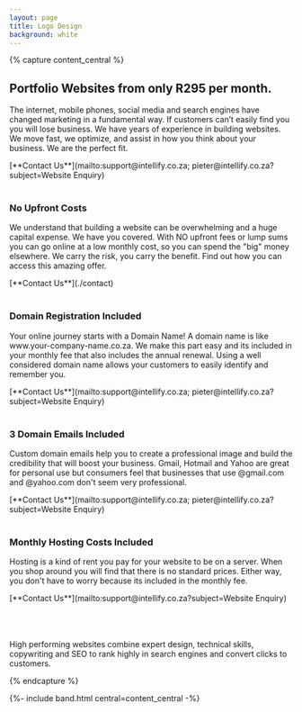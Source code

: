 ```yaml
---
layout: page
title: Logo Design
background: white
---
```


{% capture content_central %}

## Portfolio Websites from only R295 per month.

<p class="lead">The internet, mobile phones, social media and search engines have changed marketing in a fundamental way. If customers can’t easily find you you will lose business. We have years of experience in building websites. We move fast, we optimize, and assist in how you think about your business. We are the perfect fit.</p>
[**Contact Us**](mailto:support@intellify.co.za; pieter@intellify.co.za?subject=Website Enquiry)
<br><br>

###  No Upfront Costs

<p class="lead"> 
We understand that building a website can be overwhelming and a huge capital expense. We have you covered.  With NO upfront fees or lump sums you can go online at a low monthly cost, so you can spend the "big" money elsewhere. We carry the risk, you carry the benefit. Find out how you can access this amazing offer.</p>
[**Contact Us**](./contact)
<br><br>

###  Domain Registration Included

<p class="lead"> Your online journey starts with a Domain Name! A domain name is like www.your-company-name.co.za. We make this part easy and its included in your monthly fee that also includes the annual renewal. Using a well considered domain name allows your customers to easily identify and remember you.</p>
[**Contact Us**](mailto:support@intellify.co.za; pieter@intellify.co.za?subject=Website Enquiry)
<br><br>

###  3 Domain Emails Included

<p class="lead"> Custom domain emails help you to create a professional image and build the credibility that will boost your business. Gmail, Hotmail and Yahoo are great for personal use but consumers feel that businesses that use @gmail.com and @yahoo.com don't seem very professional.</p>
[**Contact Us**](mailto:support@intellify.co.za; pieter@intellify.co.za?subject=Website Enquiry)
<br><br>

###  Monthly Hosting Costs Included

<p class="lead"> Hosting is a kind of rent you pay for your website to be on a server. When you shop around you will find that there is no standard prices. Either way, you don't have to worry because its included in the monthly fee.</p>
[**Contact Us**](mailto:support@intellify.co.za?subject=Website Enquiry)
<br><br><br><br>




<p class="blockquote text-center">High performing websites combine expert design, technical skills, copywriting and SEO to rank highly in search engines and convert clicks to customers.</p>

{% endcapture %}

{%- include band.html central=content_central -%}